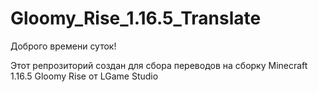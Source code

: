 # Gloomy_Rise_1.16.5_Translate

Доброго времени суток!

Этот репрозиторий создан для сбора переводов на сборку Minecraft 1.16.5 Gloomy Rise от LGame Studio
